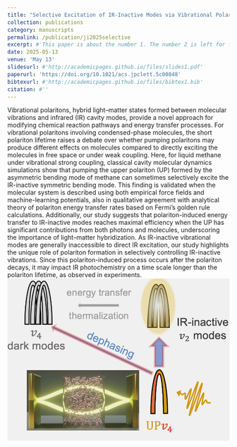 ```yaml
---
title: "Selective Excitation of IR-Inactive Modes via Vibrational Polaritons: Insights from Atomistic Simulations"
collection: publications
category: manuscripts
permalink: /publication/ji2025selective
excerpt: #'This paper is about the number 1. The number 2 is left for future work.'
date: 2025-05-13
venue: 'May 13'
slidesurl: #'http://academicpages.github.io/files/slides1.pdf'
paperurl: 'https://doi.org/10.1021/acs.jpclett.5c00848'
bibtexurl: #'http://academicpages.github.io/files/bibtex1.bib'
citation: #''
---
```

Vibrational polaritons, hybrid light–matter states formed between molecular vibrations and infrared (IR) cavity modes, provide a novel approach for modifying chemical reaction pathways and energy transfer processes. For vibrational polaritons involving condensed-phase molecules, the short polariton lifetime raises a debate over whether pumping polaritons may produce different effects on molecules compared to directly exciting the molecules in free space or under weak coupling. Here, for liquid methane under vibrational strong coupling, classical cavity molecular dynamics simulations show that pumping the upper polariton (UP) formed by the asymmetric bending mode of methane can sometimes selectively excite the IR-inactive symmetric bending mode. This finding is validated when the molecular system is described using both empirical force fields and machine-learning potentials, also in qualitative agreement with analytical theory of polariton energy transfer rates based on Fermi’s golden rule calculations. Additionally, our study suggests that polariton-induced energy transfer to IR-inactive modes reaches maximal efficiency when the UP has significant contributions from both photons and molecules, underscoring the importance of light–matter hybridization. As IR-inactive vibrational modes are generally inaccessible to direct IR excitation, our study highlights the unique role of polariton formation in selectively controlling IR-inactive vibrations. Since this polariton-induced process occurs after the polariton decays, it may impact IR photochemistry on a time scale longer than the polariton lifetime, as observed in experiments.
<br/><img src='/images/ji2025selective.png'>
